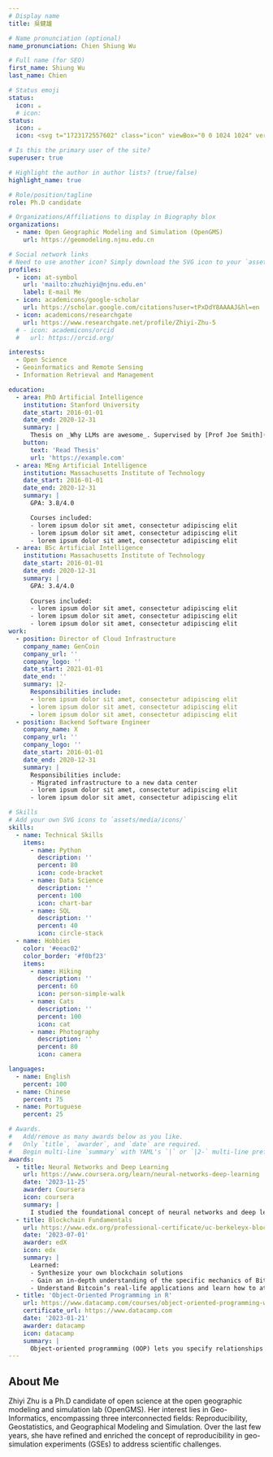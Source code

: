 ```yaml
---
# Display name
title: 吳健雄

# Name pronunciation (optional)
name_pronunciation: Chien Shiung Wu

# Full name (for SEO)
first_name: Shiung Wu
last_name: Chien

# Status emoji
status:
  icon: ☕️
  # icon: 
status:
  icon: ☕️
  icon: <svg t="1723172557602" class="icon" viewBox="0 0 1024 1024" version="1.1" xmlns="http://www.w3.org/2000/svg" p-id="1647" width="200" height="200"><path d="M512.733284 147.039407c147.377077 0 266.754498 113.901768 266.754497 254.523442v24.843738c0 140.622673-119.376421 254.528437-266.754497 254.528437S245.979785 567.02926 245.979785 426.406587v-24.843738c0-140.621674 119.376421-254.523442 266.753499-254.523442z m0 0" fill="#FBE6CE" p-id="1648"></path><path d="M827.634763 308.286939c0-140.157128-135.097069-291.558275-263.807376-307.964254h-99.72661c-147.383071 0-261.354771 147.185264-261.354771 287.336398 0 0 2.946123 32.345413-0.489522 19.686775 18.665772 72.658045 5.399727 50.623563 59.930474 32.812956 43.723301-14.060269 114.957737 29.533159 177.839329 24.375196 43.231781-3.279797 117.901861-33.2805 156.22144-51.093105 32.424336 21.095399 92.356808 57.655696 123.800101 56.718611 71.234435-2.814252 107.586935-61.872578 107.586935-61.872577z m0 0" fill="#2A4259" p-id="1649"></path><path d="M244.009709 474.220894c-37.333541 0-67.300277-25.312281-67.300277-56.251068 0-30.933791 29.966736-56.715614 67.300277-56.715613m539.900753 0.468542c35.862978 0 64.847672 25.312281 64.847673 56.715614 0 31.407329-55.020269 56.251067-64.847673 56.251067" fill="#FBE6CE" p-id="1650"></path><path d="M407.601951 387.035036c17.685729 0 32.425335 14.05927 32.425335 30.933791s-14.738607 30.938786-32.425335 30.938787c-17.680734 0-32.421339-13.594724-32.421338-30.938787 0-16.874521 14.24409-30.933791 32.421338-30.933791z m0 0M622.334252 389.59054c17.685729 0 32.426334 14.058271 32.426333 30.933792s-14.740605 30.938786-32.426333 30.938786c-17.679735 0-32.42034-13.594724-32.42034-30.938786 0-16.87552 14.245089-30.933791 32.42034-30.933792z m0 0" fill="#002428" p-id="1651"></path><path d="M69.250373 986.838291H374.35442C499.461245 1006.627965 474.471649 1024 513.157869 1024c38.630275 0 12.68761-15.32903 138.802451-37.161709h305.109042c50.72846 1.395637 50.72846 1.395637 50.72846-28.860816V525.067239c0-28.861815 0-28.861815-32.536226-28.861815H589.104702l-75.946833 43.203809-75.944835-43.203809H54.469807c-35.804035 0-35.804035 0-35.804035 26.758869v437.115129c0 26.110501 0 26.110501 50.584601 26.758869z" fill="#60B4E1" p-id="1652"></path><path d="M526.424913 977.721194V587.637136c0-6.613541-2.702361-11.977303-6.038103-11.977304H506.075785c-3.332745 0-6.036105 5.363762-6.036105 11.977304v390.084058" fill="#2D7BC0" p-id="1653"></path><path d="M883.297405 601.341752c0 6.772386-5.75538 12.262025-12.852449 12.262026H647.678501c-7.097069 0-12.850451-5.489639-12.85045-12.262026v-6.374774c0-6.772386 5.75438-12.263024 12.85045-12.263025h222.766455c7.097069 0 12.852449 5.490638 12.852449 12.263025v6.374774zM774.057085 692.277947c0 6.772386-5.75538 12.263024-12.853448 12.263025H647.678501c-7.097069 0-12.850451-5.490638-12.85045-12.263025v-9.428792c0-6.771387 5.75438-12.262025 12.85045-12.262025h113.525136c7.098068 0 12.853448 5.490638 12.853448 12.262025v9.428792zM883.297405 805.476402c0 6.771387-5.75538 12.262025-12.852449 12.262025H647.678501c-7.097069 0-12.850451-5.490638-12.85045-12.262025v-8.176016c0-6.771387 5.75438-12.262025 12.85045-12.262025h222.766455c7.097069 0 12.852449 5.490638 12.852449 12.262025v8.176016z" fill="#F7F8FA" p-id="1654"></path></svg>

# Is this the primary user of the site?
superuser: true

# Highlight the author in author lists? (true/false)
highlight_name: true

# Role/position/tagline
role: Ph.D candidate

# Organizations/Affiliations to display in Biography blox
organizations:
  - name: Open Geographic Modeling and Simulation (OpenGMS)
    url: https://geomodeling.njnu.edu.cn

# Social network links
# Need to use another icon? Simply download the SVG icon to your `assets/media/icons/` folder.
profiles:
  - icon: at-symbol
    url: 'mailto:zhuzhiyi@njnu.edu.en'
    label: E-mail Me
  - icon: academicons/google-scholar
    url: https://scholar.google.com/citations?user=tPxDdY8AAAAJ&hl=en
  - icon: academicons/researchgate
    url: https://www.researchgate.net/profile/Zhiyi-Zhu-5
  # - icon: academicons/orcid
  #   url: https://orcid.org/

interests:
  - Open Science
  - Geoinformatics and Remote Sensing
  - Information Retrieval and Management

education:
  - area: PhD Artificial Intelligence
    institution: Stanford University
    date_start: 2016-01-01
    date_end: 2020-12-31
    summary: |
      Thesis on _Why LLMs are awesome_. Supervised by [Prof Joe Smith](https://example.com). Presented papers at 5 IEEE conferences with the contributions being published in 2 Springer journals.
    button:
      text: 'Read Thesis'
      url: 'https://example.com'
  - area: MEng Artificial Intelligence
    institution: Massachusetts Institute of Technology
    date_start: 2016-01-01
    date_end: 2020-12-31
    summary: |
      GPA: 3.8/4.0

      Courses included:
      - lorem ipsum dolor sit amet, consectetur adipiscing elit
      - lorem ipsum dolor sit amet, consectetur adipiscing elit
      - lorem ipsum dolor sit amet, consectetur adipiscing elit
  - area: BSc Artificial Intelligence
    institution: Massachusetts Institute of Technology
    date_start: 2016-01-01
    date_end: 2020-12-31
    summary: |
      GPA: 3.4/4.0
      
      Courses included:
      - lorem ipsum dolor sit amet, consectetur adipiscing elit
      - lorem ipsum dolor sit amet, consectetur adipiscing elit
      - lorem ipsum dolor sit amet, consectetur adipiscing elit
work:
  - position: Director of Cloud Infrastructure
    company_name: GenCoin
    company_url: ''
    company_logo: ''
    date_start: 2021-01-01
    date_end: ''
    summary: |2-
      Responsibilities include:
      - lorem ipsum dolor sit amet, consectetur adipiscing elit
      - lorem ipsum dolor sit amet, consectetur adipiscing elit
      - lorem ipsum dolor sit amet, consectetur adipiscing elit
  - position: Backend Software Engineer
    company_name: X
    company_url: ''
    company_logo: ''
    date_start: 2016-01-01
    date_end: 2020-12-31
    summary: |
      Responsibilities include:
      - Migrated infrastructure to a new data center
      - lorem ipsum dolor sit amet, consectetur adipiscing elit
      - lorem ipsum dolor sit amet, consectetur adipiscing elit

# Skills
# Add your own SVG icons to `assets/media/icons/`
skills:
  - name: Technical Skills
    items:
      - name: Python
        description: ''
        percent: 80
        icon: code-bracket
      - name: Data Science
        description: ''
        percent: 100
        icon: chart-bar
      - name: SQL
        description: ''
        percent: 40
        icon: circle-stack
  - name: Hobbies
    color: '#eeac02'
    color_border: '#f0bf23'
    items:
      - name: Hiking
        description: ''
        percent: 60
        icon: person-simple-walk
      - name: Cats
        description: ''
        percent: 100
        icon: cat
      - name: Photography
        description: ''
        percent: 80
        icon: camera

languages:
  - name: English
    percent: 100
  - name: Chinese
    percent: 75
  - name: Portuguese
    percent: 25

# Awards.
#   Add/remove as many awards below as you like.
#   Only `title`, `awarder`, and `date` are required.
#   Begin multi-line `summary` with YAML's `|` or `|2-` multi-line prefix and indent 2 spaces below.
awards:
  - title: Neural Networks and Deep Learning
    url: https://www.coursera.org/learn/neural-networks-deep-learning
    date: '2023-11-25'
    awarder: Coursera
    icon: coursera
    summary: |
      I studied the foundational concept of neural networks and deep learning. By the end, I was familiar with the significant technological trends driving the rise of deep learning; build, train, and apply fully connected deep neural networks; implement efficient (vectorized) neural networks; identify key parameters in a neural network’s architecture; and apply deep learning to your own applications.
  - title: Blockchain Fundamentals
    url: https://www.edx.org/professional-certificate/uc-berkeleyx-blockchain-fundamentals
    date: '2023-07-01'
    awarder: edX
    icon: edx
    summary: |
      Learned:
      - Synthesize your own blockchain solutions
      - Gain an in-depth understanding of the specific mechanics of Bitcoin
      - Understand Bitcoin’s real-life applications and learn how to attack and destroy Bitcoin, Ethereum, smart contracts and Dapps, and alternatives to Bitcoin’s Proof-of-Work consensus algorithm
  - title: 'Object-Oriented Programming in R'
    url: https://www.datacamp.com/courses/object-oriented-programming-with-s3-and-r6-in-r
    certificate_url: https://www.datacamp.com
    date: '2023-01-21'
    awarder: datacamp
    icon: datacamp
    summary: |
      Object-oriented programming (OOP) lets you specify relationships between functions and the objects that they can act on, helping you manage complexity in your code. This is an intermediate level course, providing an introduction to OOP, using the S3 and R6 systems. S3 is a great day-to-day R programming tool that simplifies some of the functions that you write. R6 is especially useful for industry-specific analyses, working with web APIs, and building GUIs.
---
```


## About Me

Zhiyi Zhu is a Ph.D candidate of open science at the open geographic modeling and simulation lab (OpenGMS). Her interest lies in Geo-Informatics, encompassing three interconnected fields: Reproducibility, Geostatistics, and Geographical Modeling and Simulation. Over the last few years, she have refined and enriched the concept of reproducibility in geo-simulation experiments (GSEs) to address scientific challenges.
